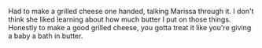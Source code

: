 Had to make a grilled cheese one handed, talking Marissa through it.
I don't think she liked learning about how much butter I put on those
things.  Honestly to make a good grilled cheese, you gotta treat it
like you're giving a baby a bath in butter.
